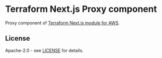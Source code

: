 # Terraform Next.js Proxy component

Proxy component of [Terraform Next.js module for AWS](https://github.com/animber-coder/terraform-aws-next-js).

## License

Apache-2.0 - see [LICENSE](./LICENSE) for details.
